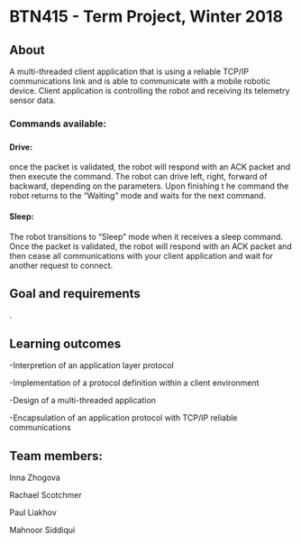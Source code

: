 # BTN415 - Term Project, Winter 2018
<h2>About</h2>
A multi-threaded client application that is using a reliable TCP/IP communications link and is able to communicate with a mobile robotic device.
Client application is controlling the robot and receiving its telemetry sensor data.
<h3>Commands available:<h3>
  <h4>Drive: </h4> once the packet is validated, the robot will respond with an ACK packet and then execute the command. The robot can drive left, right, forward of backward, depending on the parameters. Upon finishing t he command the robot returns to the “Waiting” mode and waits for the next command.
  <h4>Sleep: </h4> The robot transitions to “Sleep” mode when it receives a sleep command.  Once the packet is validated, the robot will respond with an ACK packet and then cease all communications with your client application and wait for another request to connect. 
  
<h2>Goal and requirements</h2>

.

<h2>Learning outcomes</h2>
<p>-Interpretion of an application layer protocol</p>
<p>-Implementation of a protocol definition within a client environment</p>
<p>-Design of a multi-threaded application</p>
<p>-Encapsulation of an application protocol with TCP/IP reliable communications</p>

<h2>Team members:</h2>
<p>Inna Zhogova</p>
<p>Rachael Scotchmer</p>
<p>Paul Liakhov</p>
<p>Mahnoor Siddiqui</p>
